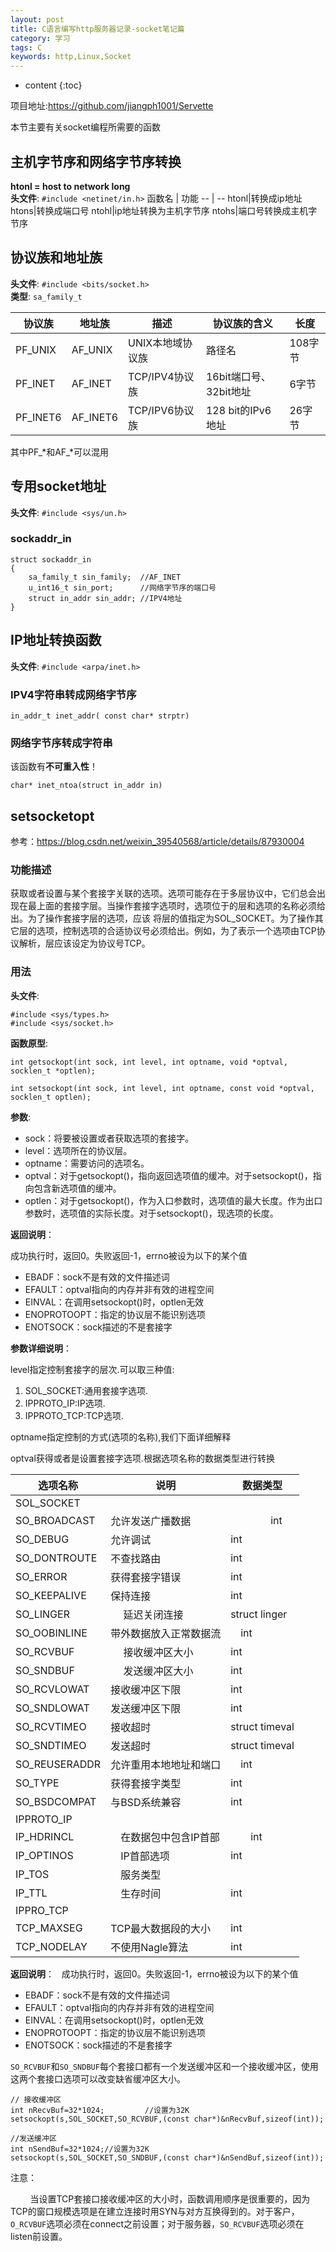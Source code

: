 ```yaml
---
layout: post
title: C语言编写http服务器记录-socket笔记篇
category: 学习
tags: C
keywords: http,Linux,Socket
---
```


* content
{:toc}

项目地址:<https://github.com/jiangph1001/Servette>  

本节主要有关socket编程所需要的函数

## 主机字节序和网络字节序转换
**htonl = host to network long**  
__头文件__: `#include <netinet/in.h>`
函数名 | 功能
-- | --
htonl|转换成ip地址
htons|转换成端口号
ntohl|ip地址转换为主机字节序
ntohs|端口号转换成主机字节序

## 协议族和地址族
__头文件__: `#include <bits/socket.h>`  
__类型__: `sa_family_t`

协议族|地址族|描述|协议族的含义|长度
--|--|--|--|--
PF_UNIX|AF_UNIX|UNIX本地域协议族|路径名|108字节
PF_INET|AF_INET| TCP/IPV4协议族|16bit端口号、32bit地址|6字节
PF_INET6|AF_INET6| TCP/IPV6协议族|128 bit的IPv6地址|26字节
其中PF_*和AF_*可以混用

## 专用socket地址
__头文件__: `#include <sys/un.h>`  
### sockaddr_in
```
struct sockaddr_in
{
    sa_family_t sin_family;  //AF_INET
    u_int16_t sin_port;      //网络字节序的端口号
    struct in_addr sin_addr; //IPV4地址
}
```


## IP地址转换函数

__头文件__: `#include <arpa/inet.h>` 

### IPV4字符串转成网络字节序
```
in_addr_t inet_addr( const char* strptr)
```
### 网络字节序转成字符串
该函数有**不可重入性**！
```
char* inet_ntoa(struct in_addr in)
```



## setsocketopt

参考：<https://blog.csdn.net/weixin_39540568/article/details/87930004>
### 功能描述 
获取或者设置与某个套接字关联的选项。选项可能存在于多层协议中，它们总会出现在最上面的套接字层。当操作套接字选项时，选项位于的层和选项的名称必须给出。为了操作套接字层的选项，应该 将层的值指定为SOL_SOCKET。为了操作其它层的选项，控制选项的合适协议号必须给出。例如，为了表示一个选项由TCP协议解析，层应该设定为协议号TCP。

### 用法

**头文件**:
```
#include <sys/types.h>
#include <sys/socket.h>
```

**函数原型**:
```
int getsockopt(int sock, int level, int optname, void *optval, socklen_t *optlen);

int setsockopt(int sock, int level, int optname, const void *optval, socklen_t optlen);
```

**参数**:
- sock：将要被设置或者获取选项的套接字。
- level：选项所在的协议层。
- optname：需要访问的选项名。
- optval：对于getsockopt()，指向返回选项值的缓冲。对于setsockopt()，指向包含新选项值的缓冲。
- optlen：对于getsockopt()，作为入口参数时，选项值的最大长度。作为出口参数时，选项值的实际长度。对于setsockopt()，现选项的长度。

**返回说明**：

成功执行时，返回0。失败返回-1，errno被设为以下的某个值  
- EBADF：sock不是有效的文件描述词
- EFAULT：optval指向的内存并非有效的进程空间
- EINVAL：在调用setsockopt()时，optlen无效
- ENOPROTOOPT：指定的协议层不能识别选项
- ENOTSOCK：sock描述的不是套接字

**参数详细说明**：

level指定控制套接字的层次.可以取三种值:
1) SOL_SOCKET:通用套接字选项.
2) IPPROTO_IP:IP选项.
3) IPPROTO_TCP:TCP选项.　


optname指定控制的方式(选项的名称),我们下面详细解释　  

optval获得或者是设置套接字选项.根据选项名称的数据类型进行转换　


选项名称|说明|数据类型
--|--|--
|SOL_SOCKET|
SO_BROADCAST|允许发送广播数据|　　　　int
SO_DEBUG|允许调试|int
SO_DONTROUTE|不查找路由|int
SO_ERROR|获得套接字错误|int
SO_KEEPALIVE|保持连接|int
SO_LINGER|　 延迟关闭连接|struct linger
SO_OOBINLINE|带外数据放入正常数据流|　int
SO_RCVBUF|　 接收缓冲区大小|int
SO_SNDBUF|　 发送缓冲区大小|int
SO_RCVLOWAT| 接收缓冲区下限|int
SO_SNDLOWAT| 发送缓冲区下限|int
SO_RCVTIMEO| 接收超时|struct timeval
SO_SNDTIMEO| 发送超时|struct timeval
SO_REUSERADDR|允许重用本地地址和端口|　int
SO_TYPE| 获得套接字类型|int
SO_BSDCOMPAT|与BSD系统兼容| int
|IPPROTO_IP|
IP_HDRINCL|　在数据包中包含IP首部|　　int
IP_OPTINOS|　IP首部选项|int
IP_TOS|　服务类型|
IP_TTL|　生存时间|int
|IPPRO_TCP|
TCP_MAXSEG|TCP最大数据段的大小|int
TCP_NODELAY|不使用Nagle算法|int

**返回说明**：  
成功执行时，返回0。失败返回-1，errno被设为以下的某个值  
- EBADF：sock不是有效的文件描述词
- EFAULT：optval指向的内存并非有效的进程空间
- EINVAL：在调用setsockopt()时，optlen无效
- ENOPROTOOPT：指定的协议层不能识别选项
- ENOTSOCK：sock描述的不是套接字

`SO_RCVBUF`和`SO_SNDBUF`每个套接口都有一个发送缓冲区和一个接收缓冲区，使用这两个套接口选项可以改变缺省缓冲区大小。
```
// 接收缓冲区
int nRecvBuf=32*1024;         //设置为32K
setsockopt(s,SOL_SOCKET,SO_RCVBUF,(const char*)&nRecvBuf,sizeof(int));

//发送缓冲区
int nSendBuf=32*1024;//设置为32K
setsockopt(s,SOL_SOCKET,SO_SNDBUF,(const char*)&nSendBuf,sizeof(int));
```
注意：

        当设置TCP套接口接收缓冲区的大小时，函数调用顺序是很重要的，因为TCP的窗口规模选项是在建立连接时用SYN与对方互换得到的。对于客户，`O_RCVBUF`选项必须在connect之前设置；对于服务器，`SO_RCVBUF`选项必须在listen前设置。